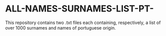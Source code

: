 # ALL-NAMES-SURNAMES-LIST-PT-
This repository contains two .txt files each containing, respectively, a list of over 1000 surnames and names of portuguese origin.

